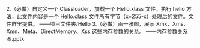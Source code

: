 2.（必做）自定义一个 Classloader，加载一个 Hello.xlass 文件，执行 hello 方法，此文件内容是一个 Hello.class 文件所有字节（x=255-x）处理后的文件。文件群里提供。
——项目文件夹/Hello
3.（必做）画一张图，展示 Xmx、Xms、Xmn、Meta、DirectMemory、Xss 这些内存参数的关系。
——内存参数关系图.pptx

